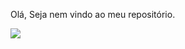 Olá, Seja nem vindo ao meu repositório.

<picture>
  <source
    srcset="https://github-readme-stats.vercel.app/api?username=estaciorenan&show_icons=true&theme=dark"
    media="(prefers-color-scheme: dark)"
  />
  <source
    srcset="https://github-readme-stats.vercel.app/api?username=estaciorenan&show_icons=true"
    media="(prefers-color-scheme: dark), (prefers-color-scheme: no-preference)"
  />
  <img src="https://github-readme-stats.vercel.app/api?username=estaciorenan&show_icons=true" />
</picture>

